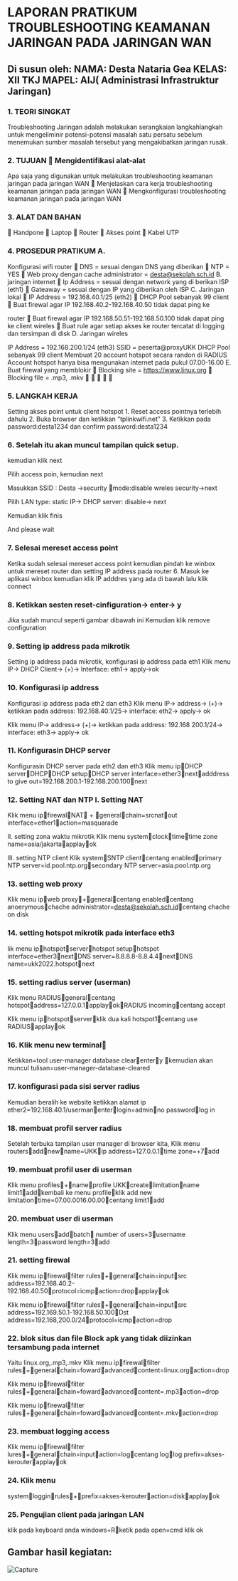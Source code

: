 # LAPORAN PRATIKUM TROUBLESHOOTING KEAMANAN JARINGAN PADA JARINGAN WAN

## Di susun oleh: NAMA: Desta Nataria Gea KELAS: XII TKJ MAPEL: AIJ( Administrasi Infrastruktur Jaringan)

### 1. TEORI SINGKAT

Troubleshooting Jaringan adalah melakukan serangkaian langkahlangkah untuk mengeliminir potensi-potensi masalah satu persatu sebelum menemukan sumber masalah tersebut yang mengakibatkan jaringan rusak. 
### 2. TUJUAN  Mengidentifikasi alat-alat 
Apa saja yang digunakan untuk melakukan troubleshooting keamanan jaringan pada jaringan WAN  Menjelaskan cara kerja troubleshooting keamanan jaringan pada jaringan WAN  Mengkonfigurasi troubleshooting keamanan jaringan pada jaringan WAN 
### 3. ALAT DAN BAHAN 
 Handpone  Laptop  Router  Akses point  Kabel UTP 

### 4. PROSEDUR PRATIKUM A. 
Konfigurasi wifi router  DNS = sesuai dengan DNS yang diberikan  NTP = YES  Web proxy dengan cache administrator = desta@sekolah.sch.id B. jaringan internet  Ip Address = sesuai dengan network yang di berikan ISP (eth1)  Gateaway = sesuai dengan IP yang diberikan oleh ISP C. Jaringan lokal  IP Address = 192.168.40.1/25 (eth2)  DHCP Pool sebanyak 99 client  Buat firewal agar IP 192.168.40.2-192.168.40.50 tidak dapat ping ke

router  Buat firewal agar IP 192.168.50.51-192.168.50.100 tidak dapat ping ke client wireles  Buat rule agar setiap akses ke router tercatat di logging dan tersimpan di disk D. Jaringan wireles

IP Address = 192.168.200.1/24 (eth3) SSID = peserta@proxyUKK DHCP Pool sebanyak 99 client Membuat 20 account hotspot secara randon di RADIUS Account hotspot hanya bisa mengunakan internet pada pukul 07.00-16.00 E. Buat firewal yang memblokir  Blocking site = https://www.linux.org  Blocking file = .mp3, .mkv     

### 5. LANGKAH KERJA

Setting akses point untuk client hotspot 1. Reset access pointnya terlebih dahulu 2. Buka browser dan ketikkan “tplinkwifi.net” 3. Ketikkan pada password:desta1234 dan confirm password:desta1234

### 6. Setelah itu akan muncul tampilan quick setup. 
kemudian klik next

Pilih access poin, kemudian next

Masukkan SSID : Desta →security mode:disable wreles security→next

Pilih LAN type: static IP→ DHCP server: disable→ next

Kemudian klik finis

And please wait

### 7. Selesai mereset access point
Ketika sudah selesai mereset access point kemudian pindah ke winbox untuk mereset router dan setting IP address pada router 6. Masuk ke aplikasi winbox kemudian klik IP adddres yang ada di bawah lalu klik connect

### 8. Ketikkan sesten reset-cinfiguration→ enter→ y

Jika sudah muncul seperti gambar dibawah ini Kemudian klik remove configuration

### 9. Setting ip address pada mikrotik
Setting ip address pada mikrotik, konfigurasi ip address pada eth1 Klik menu IP→ DHCP Client→ (+)→ Interface: eth1→ apply→ok

### 10. Konfigurasi ip address
Konfigurasi ip address pada eth2 dan eth3 Klik menu IP→ address→ (+)→ ketikkan pada address: 192.168.40.1/25→ interface: eth2→ apply→ ok

Klik menu IP→ address→ (+)→ ketikkan pada address: 192.168 200.1/24→ interface: eth3→ apply→ ok

### 11. Konfigurasin DHCP server
Konfigurasin DHCP server pada eth2 dan eth3 Klik menu ipDHCP serverDHCPDHCP setupDHCP server interface=ether3nextadddress to give out=192.168.200.1-192.168.200.100next

### 12. Setting NAT dan NTP I. Setting NAT

Klik menu ipfirewalNAT + generalchain=srcnatout interface=ether1action=masquarade

II. setting zona waktu mikrotik Klik menu systemclocktimetime zone name=asia/jakartaapplayok

III. setting NTP client Klik systemSNTP clientcentang enabledprimary NTP server=id.pool.ntp.orgsecondary NTP server=asia.pool.ntp.org

### 13. setting web proxy
Klik menu ipweb proxy+generalcentang enabledcentang anoerymouschache administrator=desta@sekolah.sch.idcentang chache on disk

### 14. setting hotspot mikrotik pada interface eth3 
lik menu iphotspotserverhotspot setuphotspot interface=ether3nextDNS server=8.8.8.8-8.8.4.4nextDNS name=ukk2022.hotspotnext

### 15. setting radius server (userman) 
Klik menu RADIUSgeneralcentang hotspotaddress=127.0.0.1applayokRADIUS incomingcentang accept

Klik menu iphotspotserverklik dua kali hotspot1centang use RADIUSapplayok

### 16. Klik menu new terminal
Ketikkan=tool user-manager database clearentery kemudian akan muncul tulisan=user-manager-database-cleared

### 17. konfigurasi pada sisi server radius 
Kemudian beralih ke website ketikkan alamat ip ether2=192.168.40.1/usermanenterlogin=adminno passwordlog in

### 18. membuat profil server radius 
Setelah terbuka tampilan user manager di browser kita, Klik menu routersaddnewname=UKKip address=127.0.0.1time zone=+7add

### 19. membuat profil user di userman 
Klik menu profiles+nameprofile UKKcreatelimitationname limit1addkembali ke menu profileklik add new limitationtime=07.00.0016.00.00centang limit1add

### 20. membuat user di userman 
Klik menu usersaddbatch number of users=3username length=3password length=3add

### 21. setting firewal 
Klik menu ipfirewalfilter rules+generalchain=inputsrc address=192.168.40.2-192.168.40.50protocol=icmpaction=dropapplayok

Klik menu ipfirewalfilter rules+generalchain=inputsrc address=192.169.50.1-192.168.50.100Dst address=192.168,200.0/24protocol=icmpaction=drop

### 22. blok situs dan file Block apk yang tidak diizinkan tersambung pada internet 
Yaitu linux.org,.mp3,.mkv Klik menu ipfirewalfilter rules+generalchain=fowardadvancedcontent=linux.orgaction=drop

Klik menu ipfirewalfilter rules+generalchain=fowardadvancedcontent=.mp3action=drop

Klik menu ipfirewalfilter rules+generalchain=fowardadvancedcontent=.mkvaction=drop

### 23. membuat logging access
Klik menu ipfirewalfilter lures+generalchain=inputaction=logcentang loglog prefix=akses-kerouterapplayok

### 24. Klik menu
systemlogginrules+prefix=akses-kerouteraction=diskapplayok

### 25. Pengujian client pada jaringan LAN 
klik pada keyboard anda windows+Rketik pada open=cmd klik ok

## Gambar hasil kegiatan:

![Capture](https://github.com/akusukacoding22/riannnnnn/assets/156275570/4f02dd5b-b5b6-4def-91ba-bd594809db42)

